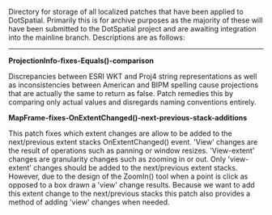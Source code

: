 Directory for storage of all localized patches that have been applied to DotSpatial. Primarily this is for archive purposes as the majority of these will have been submitted to the DotSpatial project and are awaiting integration into the mainline branch. Descriptions are as follows:

---

__ProjectionInfo-fixes-Equals()-comparison__

Discrepancies between ESRI WKT and Proj4 string representations as well as inconsistencies between American and BIPM spelling cause projections that are actually the same to return as false. Patch remedies this by comparing only actual values and disregards naming conventions entirely.

__MapFrame-fixes-OnExtentChanged()-next-previous-stack-additions__

This patch fixes which extent changes are allow to be added to the next/previous extent stacks OnExtentChanged() event. 'View' changes are the result of operations such as panning or window resizes. 'View-extent' changes are granularity changes such as zooming in or out. Only 'view-extent' changes should be added to the next/previous extent stacks. However, due to the design of the ZoomIn() tool when a point is click as opposed to a box drawn a 'view' change results. Because we want to add this extent change to the next/previous stacks this patch also provides a method of adding 'view' changes when needed.